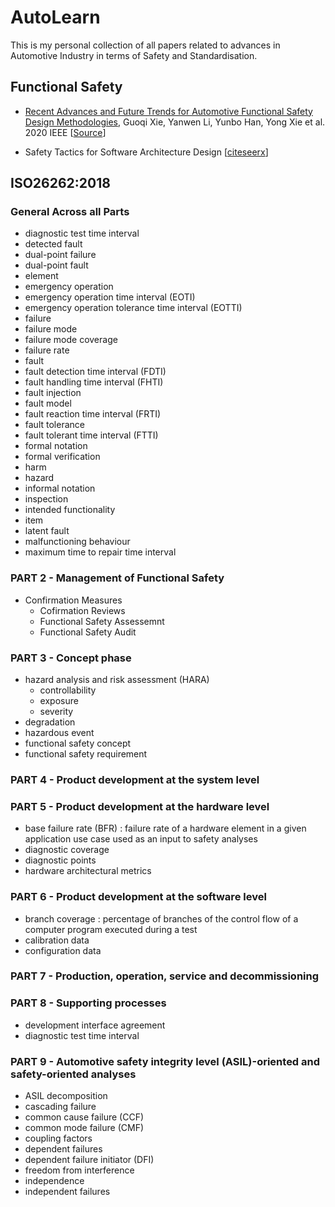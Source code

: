 # AutoLearn

This is my personal collection of all papers related to advances in Automotive Industry in terms of Safety and Standardisation.

## Functional Safety
* [Recent Advances and Future Trends for Automotive Functional Safety Design Methodologies](https://github.com/VijayVaghasiya/AutoLearn/blob/main/myLearning/Recent%20Advances%20and%20Future%20Trends.md), Guoqi Xie, Yanwen Li, Yunbo Han, Yong Xie et al. 2020 IEEE [[Source](https://ieeexplore.ieee.org/document/9026820)]

* Safety Tactics for Software Architecture Design [[citeseerx](http://citeseerx.ist.psu.edu/viewdoc/download?doi=10.1.1.62.2420&rep=rep1&type=pdf)]


## ISO26262:2018

### General Across all Parts 
* diagnostic test time interval
* detected fault
* dual-point failure
* dual-point fault
* element
* emergency operation
* emergency operation time interval (EOTI)
* emergency operation tolerance time interval (EOTTI)
* failure
* failure mode
* failure mode coverage
* failure rate
* fault
* fault detection time interval (FDTI)
* fault handling time interval (FHTI)
* fault injection
* fault model
* fault reaction time interval (FRTI)
* fault tolerance
* fault tolerant time interval (FTTI)
* formal notation
* formal verification
* harm
* hazard
* informal notation
* inspection
* intended functionality
* item
* latent fault
* malfunctioning behaviour
* maximum time to repair time interval

### PART 2 - Management of Functional Safety

* Confirmation Measures
  * Cofirmation Reviews
  * Functional Safety Assessemnt
  * Functional Safety Audit

### PART 3 - Concept phase
* hazard analysis and risk assessment (HARA)
  * controllability
  * exposure
  * severity
* degradation
* hazardous event
* functional safety concept
* functional safety requirement

### PART 4 - Product development at the system level


### PART 5 - Product development at the hardware level
* base failure rate (BFR) : failure rate of a hardware element in a given application use case used as an input to safety analyses
* diagnostic coverage
* diagnostic points
* hardware architectural metrics


### PART 6 - Product development at the software level
* branch coverage : percentage of branches of the control flow of a computer program executed during a test
* calibration data
* configuration data

### PART 7 - Production, operation, service and decommissioning


### PART 8 - Supporting processes
* development interface agreement
* diagnostic test time interval


### PART 9 - Automotive safety integrity level (ASIL)-oriented and safety-oriented analyses

* ASIL decomposition
* cascading failure 
* common cause failure (CCF)
* common mode failure (CMF)
* coupling factors
* dependent failures
* dependent failure initiator (DFI)
* freedom from interference
* independence
* independent failures

